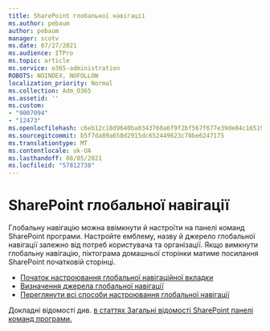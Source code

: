 ```yaml
---
title: SharePoint глобальної навігації
ms.author: pebaum
author: pebaum
manager: scotv
ms.date: 07/27/2021
ms.audience: ITPro
ms.topic: article
ms.service: o365-administration
ROBOTS: NOINDEX, NOFOLLOW
localization_priority: Normal
ms.collection: Adm_O365
ms.assetid: ''
ms.custom:
- "9007094"
- "12473"
ms.openlocfilehash: c6eb12c18d9640ba0343760a6f9f2bf567f677e39de84c16519327c2f24d4447
ms.sourcegitcommit: b5f7da89a650d2915dc652449623c78be6247175
ms.translationtype: MT
ms.contentlocale: uk-UA
ms.lasthandoff: 08/05/2021
ms.locfileid: "57812738"
---
```

# <a name="sharepoint-global-navigation"></a>SharePoint глобальної навігації

Глобальну навігацію можна ввімкнути й настроїти на панелі команд SharePoint програми. Настройте емблему, назву й джерело глобальної навігації залежно від потреб користувача та організації. Якщо вимкнути глобальну навігацію, піктограма домашньої сторінки матиме посилання SharePoint початковій сторінці.

- [Початок настроювання глобальної навігаційної вкладки](/SharePoint/sharepoint-app-bar?WT.mc_id=365AdminCSH_SupportCentral#get-started-customizing-the-global-navigation-tab)
- [Визначення джерела глобальної навігації](/SharePoint/sharepoint-app-bar?WT.mc_id=365AdminCSH_SupportCentral#determine-the-global-navigation-source-depending-on-your-home-sites-configuration)
- [Переглянути всі способи настроювання глобальної навігації](/SharePoint/sharepoint-app-bar?WT.mc_id=365AdminCSH_SupportCentral#see-all-the-different-ways-you-can-set-up-global-navigation)

Докладні відомості див. [в статтях Загальні відомості SharePoint панелі команд програми.](/sharepoint/sharepoint-app-bar) 

